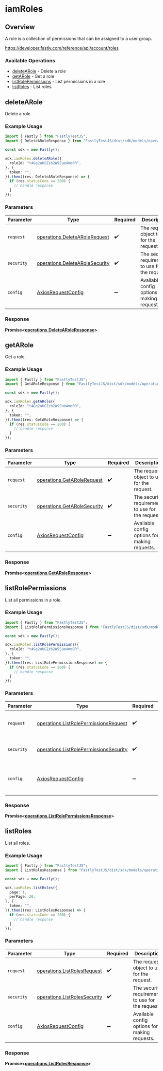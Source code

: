 # iamRoles

## Overview

A role is a collection of permissions that can be assigned to a user group.

<https://developer.fastly.com/reference/api/account/roles>
### Available Operations

* [deleteARole](#deletearole) - Delete a role
* [getARole](#getarole) - Get a role
* [listRolePermissions](#listrolepermissions) - List permissions in a role
* [listRoles](#listroles) - List roles

## deleteARole

Delete a role.

### Example Usage

```typescript
import { Fastly } from "FastlyTestJS";
import { DeleteARoleResponse } from "FastlyTestJS/dist/sdk/models/operations";

const sdk = new Fastly();

sdk.iamRoles.deleteARole({
  roleId: "t4Gg2uUGZzb2W9Euo4mo0R",
}, {
  token: "",
}).then((res: DeleteARoleResponse) => {
  if (res.statusCode == 200) {
    // handle response
  }
});
```

### Parameters

| Parameter                                                                        | Type                                                                             | Required                                                                         | Description                                                                      |
| -------------------------------------------------------------------------------- | -------------------------------------------------------------------------------- | -------------------------------------------------------------------------------- | -------------------------------------------------------------------------------- |
| `request`                                                                        | [operations.DeleteARoleRequest](../../models/operations/deletearolerequest.md)   | :heavy_check_mark:                                                               | The request object to use for the request.                                       |
| `security`                                                                       | [operations.DeleteARoleSecurity](../../models/operations/deletearolesecurity.md) | :heavy_check_mark:                                                               | The security requirements to use for the request.                                |
| `config`                                                                         | [AxiosRequestConfig](https://axios-http.com/docs/req_config)                     | :heavy_minus_sign:                                                               | Available config options for making requests.                                    |


### Response

**Promise<[operations.DeleteARoleResponse](../../models/operations/deletearoleresponse.md)>**


## getARole

Get a role.

### Example Usage

```typescript
import { Fastly } from "FastlyTestJS";
import { GetARoleResponse } from "FastlyTestJS/dist/sdk/models/operations";

const sdk = new Fastly();

sdk.iamRoles.getARole({
  roleId: "t4Gg2uUGZzb2W9Euo4mo0R",
}, {
  token: "",
}).then((res: GetARoleResponse) => {
  if (res.statusCode == 200) {
    // handle response
  }
});
```

### Parameters

| Parameter                                                                  | Type                                                                       | Required                                                                   | Description                                                                |
| -------------------------------------------------------------------------- | -------------------------------------------------------------------------- | -------------------------------------------------------------------------- | -------------------------------------------------------------------------- |
| `request`                                                                  | [operations.GetARoleRequest](../../models/operations/getarolerequest.md)   | :heavy_check_mark:                                                         | The request object to use for the request.                                 |
| `security`                                                                 | [operations.GetARoleSecurity](../../models/operations/getarolesecurity.md) | :heavy_check_mark:                                                         | The security requirements to use for the request.                          |
| `config`                                                                   | [AxiosRequestConfig](https://axios-http.com/docs/req_config)               | :heavy_minus_sign:                                                         | Available config options for making requests.                              |


### Response

**Promise<[operations.GetARoleResponse](../../models/operations/getaroleresponse.md)>**


## listRolePermissions

List all permissions in a role.

### Example Usage

```typescript
import { Fastly } from "FastlyTestJS";
import { ListRolePermissionsResponse } from "FastlyTestJS/dist/sdk/models/operations";

const sdk = new Fastly();

sdk.iamRoles.listRolePermissions({
  roleId: "t4Gg2uUGZzb2W9Euo4mo0R",
}, {
  token: "",
}).then((res: ListRolePermissionsResponse) => {
  if (res.statusCode == 200) {
    // handle response
  }
});
```

### Parameters

| Parameter                                                                                        | Type                                                                                             | Required                                                                                         | Description                                                                                      |
| ------------------------------------------------------------------------------------------------ | ------------------------------------------------------------------------------------------------ | ------------------------------------------------------------------------------------------------ | ------------------------------------------------------------------------------------------------ |
| `request`                                                                                        | [operations.ListRolePermissionsRequest](../../models/operations/listrolepermissionsrequest.md)   | :heavy_check_mark:                                                                               | The request object to use for the request.                                                       |
| `security`                                                                                       | [operations.ListRolePermissionsSecurity](../../models/operations/listrolepermissionssecurity.md) | :heavy_check_mark:                                                                               | The security requirements to use for the request.                                                |
| `config`                                                                                         | [AxiosRequestConfig](https://axios-http.com/docs/req_config)                                     | :heavy_minus_sign:                                                                               | Available config options for making requests.                                                    |


### Response

**Promise<[operations.ListRolePermissionsResponse](../../models/operations/listrolepermissionsresponse.md)>**


## listRoles

List all roles.

### Example Usage

```typescript
import { Fastly } from "FastlyTestJS";
import { ListRolesResponse } from "FastlyTestJS/dist/sdk/models/operations";

const sdk = new Fastly();

sdk.iamRoles.listRoles({
  page: 1,
  perPage: 20,
}, {
  token: "",
}).then((res: ListRolesResponse) => {
  if (res.statusCode == 200) {
    // handle response
  }
});
```

### Parameters

| Parameter                                                                    | Type                                                                         | Required                                                                     | Description                                                                  |
| ---------------------------------------------------------------------------- | ---------------------------------------------------------------------------- | ---------------------------------------------------------------------------- | ---------------------------------------------------------------------------- |
| `request`                                                                    | [operations.ListRolesRequest](../../models/operations/listrolesrequest.md)   | :heavy_check_mark:                                                           | The request object to use for the request.                                   |
| `security`                                                                   | [operations.ListRolesSecurity](../../models/operations/listrolessecurity.md) | :heavy_check_mark:                                                           | The security requirements to use for the request.                            |
| `config`                                                                     | [AxiosRequestConfig](https://axios-http.com/docs/req_config)                 | :heavy_minus_sign:                                                           | Available config options for making requests.                                |


### Response

**Promise<[operations.ListRolesResponse](../../models/operations/listrolesresponse.md)>**


